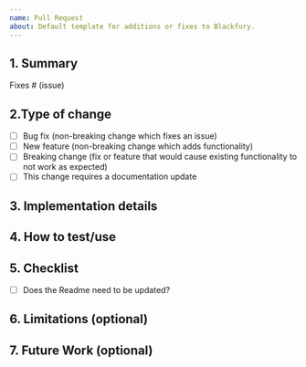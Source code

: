 ```yaml
---
name: Pull Request
about: Default template for additions or fixes to Blackfury.
---
```


## 1. Summary
Fixes # (issue)
<!-- What are you changing, removing, or adding in this review? -->

## 2.Type of change

<!--  Please delete options that are not relevant. -->

- [ ] Bug fix (non-breaking change which fixes an issue)
- [ ] New feature (non-breaking change which adds functionality)
- [ ] Breaking change (fix or feature that would cause existing functionality to not work as expected)
- [ ] This change requires a documentation update

## 3. Implementation details

<!-- Describe the implementation (highlights only) as well as design rationale. -->

## 4. How to test/use

<!-- How can people test/use this? -->

## 5. Checklist

<!-- Checklist for PR author(s). -->

- [ ] Does the Readme need to be updated?

## 6. Limitations (optional)

<!-- Describe any limitation of the capabilities listed in the Overview section. -->

## 7. Future Work (optional)

<!-- Describe follow-up work, if any. -->